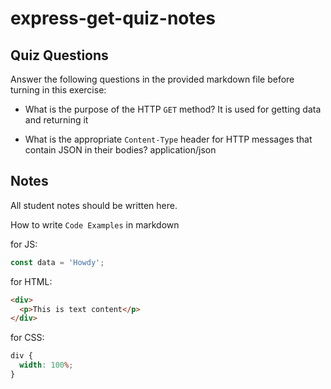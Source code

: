 # express-get-quiz-notes

## Quiz Questions

Answer the following questions in the provided markdown file before turning in this exercise:

- What is the purpose of the HTTP `GET` method?
  It is used for getting data and returning it

- What is the appropriate `Content-Type` header for HTTP messages that contain JSON in their bodies?
  application/json

## Notes

All student notes should be written here.

How to write `Code Examples` in markdown

for JS:

```javascript
const data = 'Howdy';
```

for HTML:

```html
<div>
  <p>This is text content</p>
</div>
```

for CSS:

```css
div {
  width: 100%;
}
```
